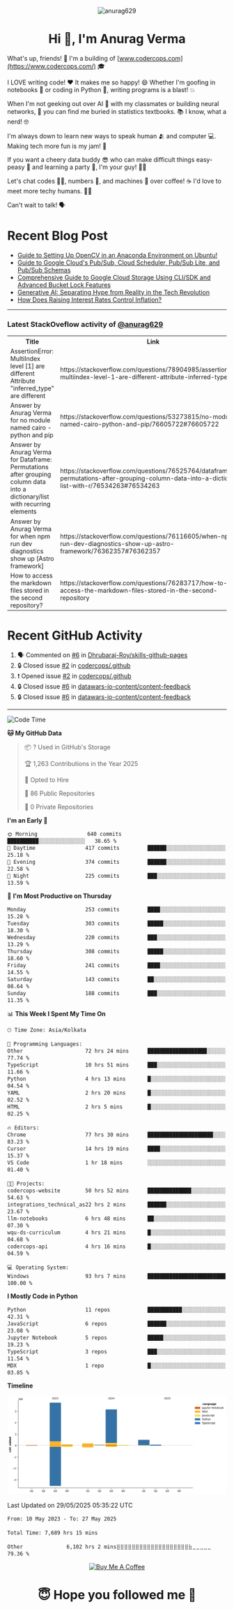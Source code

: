 

<p align="center"> <img src="https://komarev.com/ghpvc/?username=anurag629&label=Profile%20views&color=0e75b6&style=flat" alt="anurag629" /> </p>

<h1 align="center">Hi 👋, I'm Anurag Verma</h1>

What's up, friends! 👋 I'm a building of [www.codercops.com](https://www.codercops.com/) 🎓

I LOVE writing code! ❤️ It makes me so happy! 😄 Whether I'm goofing in notebooks 📓 or coding in Python 🐍, writing programs is a blast! 💥

When I'm not geeking out over AI 🤖 with my classmates or building neural networks, 🧠 you can find me buried in statistics textbooks. 📚 I know, what a nerd! 🤓

I'm always down to learn new ways to speak human 🫂 and computer 💻. Making tech more fun is my jam! 🍇

If you want a cheery data buddy 😎 who can make difficult things easy-peasy 🥝 and learning a party 🎉, I'm your guy! 🙋‍♂️

Let's chat codes 👨‍💻, numbers 🧮, and machines 🤖 over coffee! ☕ I'd love to meet more techy humans. 💁‍♂️

Can't wait to talk! 🗣️

# Recent Blog Post

<!-- BLOG-POST-LIST:START -->
- [Guide to Setting Up OpenCV in an Anaconda Environment on Ubuntu!](https://codercops.tech/blog/computer-vision-bootcamp/Guide-to-Setting-Up-OpenCV-in-an-Anaconda-Environment-on-Ubuntu!)
- [Guide to Google Cloud&#39;s Pub/Sub, Cloud Scheduler, Pub/Sub Lite, and Pub/Sub Schemas](https://codercops.tech/blog/google-cloud/Google-Clouds-Pub-Sub-Cloud-Scheduler-Pub-Sub-Lite-and-Pub-Sub-Schemas)
- [Comprehensive Guide to Google Cloud Storage Using CLI/SDK and Advanced Bucket Lock Features](https://codercops.tech/blog/google-cloud/Google-Cloud-Storage-Using-CLI-SDK-and-Advanced-Bucket-Lock-Features)
- [Generative AI: Separating Hype from Reality in the Tech Revolution](https://codercops.tech/blog/tech-latest-updates/generative-ai-seperating-hype-from-reality-in-the-tech-revolution)
- [How Does Raising Interest Rates Control Inflation?](https://codercops.tech/blog/startup-unicorn/how-does-raising-interest-rates-control-inflation)
<!-- BLOG-POST-LIST:END -->

---

### Latest StackOveflow activity of [@anurag629](https://github.com/anurag629)
<table>
  <tr><th>Title</th><th>Link</th></tr>
  <!-- STACKOVERFLOW:START --><tr><td>AssertionError: MultiIndex level [1] are different Attribute &quot;inferred_type&quot; are different</td><td>https://stackoverflow.com/questions/78904985/assertionerror-multiindex-level-1-are-different-attribute-inferred-type-are</td></tr><tr><td>Answer by Anurag Verma for no module named cairo - python and pip</td><td>https://stackoverflow.com/questions/53273815/no-module-named-cairo-python-and-pip/76605722#76605722</td></tr><tr><td>Answer by Anurag Verma for Dataframe: Permutations after grouping column data into a dictionary/list with recurring elements</td><td>https://stackoverflow.com/questions/76525764/dataframe-permutations-after-grouping-column-data-into-a-dictionary-list-with-r/76534263#76534263</td></tr><tr><td>Answer by Anurag Verma for when npm run dev diagnostics show up [Astro framework]</td><td>https://stackoverflow.com/questions/76116605/when-npm-run-dev-diagnostics-show-up-astro-framework/76362357#76362357</td></tr><tr><td>How to access the markdown files stored in the second repository?</td><td>https://stackoverflow.com/questions/76283717/how-to-access-the-markdown-files-stored-in-the-second-repository</td></tr><!-- STACKOVERFLOW:END -->
</table>

# Recent GitHub Activity
<!--START_SECTION:activity-->
1. 🗣 Commented on [#6](https://github.com/Dhrubaraj-Roy/skills-github-pages/issues/6#issuecomment-2816675607) in [Dhrubaraj-Roy/skills-github-pages](https://github.com/Dhrubaraj-Roy/skills-github-pages)
2. 🔒 Closed issue [#2](https://github.com/codercops/.github/issues/2) in [codercops/.github](https://github.com/codercops/.github)
3. ❗ Opened issue [#2](https://github.com/codercops/.github/issues/2) in [codercops/.github](https://github.com/codercops/.github)
4. 🔒 Closed issue [#6](https://github.com/datawars-io-content/content-feedback/issues/6) in [datawars-io-content/content-feedback](https://github.com/datawars-io-content/content-feedback)
5. 🔒 Closed issue [#6](https://github.com/datawars-io-content/content-feedback/issues/6) in [datawars-io-content/content-feedback](https://github.com/datawars-io-content/content-feedback)
<!--END_SECTION:activity-->

---

<!--START_SECTION:waka-->
![Code Time](http://img.shields.io/badge/Code%20Time-7%2C689%20hrs%2015%20mins-blue)

**🐱 My GitHub Data** 

> 📦 ? Used in GitHub's Storage 
 > 
> 🏆 1,263 Contributions in the Year 2025
 > 
> 💼 Opted to Hire
 > 
> 📜 86 Public Repositories 
 > 
> 🔑 0 Private Repositories 
 > 
**I'm an Early 🐤** 

```text
🌞 Morning                640 commits         ██████████░░░░░░░░░░░░░░░   38.65 % 
🌆 Daytime                417 commits         ██████░░░░░░░░░░░░░░░░░░░   25.18 % 
🌃 Evening                374 commits         ██████░░░░░░░░░░░░░░░░░░░   22.58 % 
🌙 Night                  225 commits         ███░░░░░░░░░░░░░░░░░░░░░░   13.59 % 
```
📅 **I'm Most Productive on Thursday** 

```text
Monday                   253 commits         ████░░░░░░░░░░░░░░░░░░░░░   15.28 % 
Tuesday                  303 commits         █████░░░░░░░░░░░░░░░░░░░░   18.30 % 
Wednesday                220 commits         ███░░░░░░░░░░░░░░░░░░░░░░   13.29 % 
Thursday                 308 commits         █████░░░░░░░░░░░░░░░░░░░░   18.60 % 
Friday                   241 commits         ████░░░░░░░░░░░░░░░░░░░░░   14.55 % 
Saturday                 143 commits         ██░░░░░░░░░░░░░░░░░░░░░░░   08.64 % 
Sunday                   188 commits         ███░░░░░░░░░░░░░░░░░░░░░░   11.35 % 
```


📊 **This Week I Spent My Time On** 

```text
🕑︎ Time Zone: Asia/Kolkata

💬 Programming Languages: 
Other                    72 hrs 24 mins      ███████████████████░░░░░░   77.74 % 
TypeScript               10 hrs 51 mins      ███░░░░░░░░░░░░░░░░░░░░░░   11.66 % 
Python                   4 hrs 13 mins       █░░░░░░░░░░░░░░░░░░░░░░░░   04.54 % 
YAML                     2 hrs 20 mins       █░░░░░░░░░░░░░░░░░░░░░░░░   02.52 % 
HTML                     2 hrs 5 mins        █░░░░░░░░░░░░░░░░░░░░░░░░   02.25 % 

🔥 Editors: 
Chrome                   77 hrs 30 mins      █████████████████████░░░░   83.23 % 
Cursor                   14 hrs 19 mins      ████░░░░░░░░░░░░░░░░░░░░░   15.37 % 
VS Code                  1 hr 18 mins        ░░░░░░░░░░░░░░░░░░░░░░░░░   01.40 % 

🐱‍💻 Projects: 
codercops-website        50 hrs 52 mins      ██████████████░░░░░░░░░░░   54.63 % 
integrations_technical_as22 hrs 2 mins       ██████░░░░░░░░░░░░░░░░░░░   23.67 % 
llm-notebooks            6 hrs 48 mins       ██░░░░░░░░░░░░░░░░░░░░░░░   07.30 % 
wqu-ds-curriculum        4 hrs 21 mins       █░░░░░░░░░░░░░░░░░░░░░░░░   04.68 % 
codercops-api            4 hrs 16 mins       █░░░░░░░░░░░░░░░░░░░░░░░░   04.59 % 

💻 Operating System: 
Windows                  93 hrs 7 mins       █████████████████████████   100.00 % 
```

**I Mostly Code in Python** 

```text
Python                   11 repos            ███████████░░░░░░░░░░░░░░   42.31 % 
JavaScript               6 repos             ██████░░░░░░░░░░░░░░░░░░░   23.08 % 
Jupyter Notebook         5 repos             █████░░░░░░░░░░░░░░░░░░░░   19.23 % 
TypeScript               3 repos             ███░░░░░░░░░░░░░░░░░░░░░░   11.54 % 
MDX                      1 repo              █░░░░░░░░░░░░░░░░░░░░░░░░   03.85 % 
```



**Timeline**

![Lines of Code chart](https://raw.githubusercontent.com/anurag629/anurag629/main/assets/bar_graph.png)


 Last Updated on 29/05/2025 05:35:22 UTC
<!--END_SECTION:waka-->

<!--START_SECTION:waka-simple-->

```text
From: 10 May 2023 - To: 27 May 2025

Total Time: 7,689 hrs 15 mins

Other              6,102 hrs 2 mins⣿⣿⣿⣿⣿⣿⣿⣿⣿⣿⣿⣿⣿⣿⣿⣿⣿⣿⣿⣷⣀⣀⣀⣀⣀   79.36 %
```

<!--END_SECTION:waka-simple-->

<p align="center"> 
<a href="https://www.buymeacoffee.com/anurag629" target="_blank"><img src="https://cdn.buymeacoffee.com/buttons/default-orange.png" alt="Buy Me A Coffee" height="60" width="250"></a>
</p>


<h1 align="center"> 😇 Hope you followed me 🥰  </h1>
